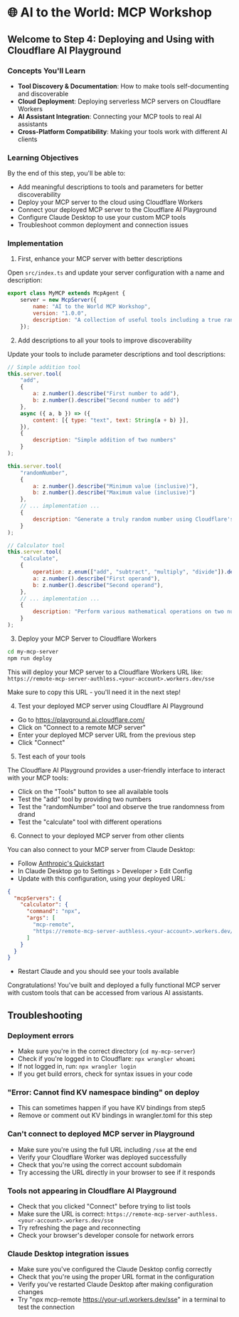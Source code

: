 # 🌐 AI to the World: MCP Workshop

## Welcome to Step 4: Deploying and Using with Cloudflare AI Playground

### Concepts You'll Learn
- **Tool Discovery & Documentation**: How to make tools self-documenting and discoverable
- **Cloud Deployment**: Deploying serverless MCP servers on Cloudflare Workers
- **AI Assistant Integration**: Connecting your MCP tools to real AI assistants
- **Cross-Platform Compatibility**: Making your tools work with different AI clients

### Learning Objectives
By the end of this step, you'll be able to:
- Add meaningful descriptions to tools and parameters for better discoverability
- Deploy your MCP server to the cloud using Cloudflare Workers
- Connect your deployed MCP server to the Cloudflare AI Playground
- Configure Claude Desktop to use your custom MCP tools
- Troubleshoot common deployment and connection issues

### Implementation

1) First, enhance your MCP server with better descriptions

Open `src/index.ts` and update your server configuration with a name and description:

```javascript
export class MyMCP extends McpAgent {
	server = new McpServer({
		name: "AI to the World MCP Workshop",
		version: "1.0.0",
		description: "A collection of useful tools including a true random number generator powered by drand",
	});
```

2) Add descriptions to all your tools to improve discoverability

Update your tools to include parameter descriptions and tool descriptions:

```javascript
// Simple addition tool
this.server.tool(
    "add",
    { 
        a: z.number().describe("First number to add"), 
        b: z.number().describe("Second number to add")
    },
    async ({ a, b }) => ({
        content: [{ type: "text", text: String(a + b) }],
    }),
    {
        description: "Simple addition of two numbers"
    }
);

this.server.tool(
    "randomNumber",
    { 
        a: z.number().describe("Minimum value (inclusive)"), 
        b: z.number().describe("Maximum value (inclusive)")
    },
    // ... implementation ...
    {
        description: "Generate a truly random number using Cloudflare's drand service"
    }
);

// Calculator tool
this.server.tool(
    "calculate",
    {
        operation: z.enum(["add", "subtract", "multiply", "divide"]).describe("Mathematical operation to perform"),
        a: z.number().describe("First operand"),
        b: z.number().describe("Second operand"),
    },
    // ... implementation ...
    {
        description: "Perform various mathematical operations on two numbers"
    }
);
```

3) Deploy your MCP Server to Cloudflare Workers

```bash
cd my-mcp-server
npm run deploy
```

This will deploy your MCP server to a Cloudflare Workers URL like:
`https://remote-mcp-server-authless.<your-account>.workers.dev/sse`

Make sure to copy this URL - you'll need it in the next step!

4) Test your deployed MCP server using Cloudflare AI Playground

- Go to https://playground.ai.cloudflare.com/
- Click on "Connect to a remote MCP server"
- Enter your deployed MCP server URL from the previous step
- Click "Connect"

5) Test each of your tools

The Cloudflare AI Playground provides a user-friendly interface to interact with your MCP tools:

- Click on the "Tools" button to see all available tools
- Test the "add" tool by providing two numbers
- Test the "randomNumber" tool and observe the true randomness from drand
- Test the "calculate" tool with different operations

6) Connect to your deployed MCP server from other clients

You can also connect to your MCP server from Claude Desktop:

- Follow [Anthropic's Quickstart](https://modelcontextprotocol.io/quickstart/user)
- In Claude Desktop go to Settings > Developer > Edit Config
- Update with this configuration, using your deployed URL:

```json
{
  "mcpServers": {
    "calculator": {
      "command": "npx",
      "args": [
        "mcp-remote",
        "https://remote-mcp-server-authless.<your-account>.workers.dev/sse"
      ]
    }
  }
}
```

- Restart Claude and you should see your tools available

Congratulations! You've built and deployed a fully functional MCP server with custom tools that can be accessed from various AI assistants.

## Troubleshooting

### Deployment errors
- Make sure you're in the correct directory (`cd my-mcp-server`)
- Check if you're logged in to Cloudflare: `npx wrangler whoami`
- If not logged in, run: `npx wrangler login`
- If you get build errors, check for syntax issues in your code

### "Error: Cannot find KV namespace binding" on deploy
- This can sometimes happen if you have KV bindings from step5
- Remove or comment out KV bindings in wrangler.toml for this step

### Can't connect to deployed MCP server in Playground
- Make sure you're using the full URL including `/sse` at the end
- Verify your Cloudflare Worker was deployed successfully
- Check that you're using the correct account subdomain
- Try accessing the URL directly in your browser to see if it responds

### Tools not appearing in Cloudflare AI Playground
- Check that you clicked "Connect" before trying to list tools
- Make sure the URL is correct: `https://remote-mcp-server-authless.<your-account>.workers.dev/sse`
- Try refreshing the page and reconnecting
- Check your browser's developer console for network errors

### Claude Desktop integration issues
- Make sure you've configured the Claude Desktop config correctly
- Check that you're using the proper URL format in the configuration
- Verify you've restarted Claude Desktop after making configuration changes
- Try "npx mcp-remote https://your-url.workers.dev/sse" in a terminal to test the connection